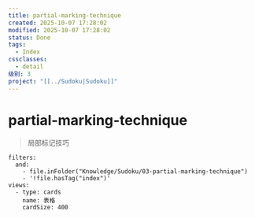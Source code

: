 ```yaml
---
title: partial-marking-technique
created: 2025-10-07 17:28:02
modified: 2025-10-07 17:28:02
status: Done
tags:
  - Index
cssclasses:
  - detail
级别: 3
project: "[[../Sudoku|Sudoku]]"
---
```


# partial-marking-technique

> 局部标记技巧

```base
filters:
  and:
    - file.inFolder("Knowledge/Sudoku/03-partial-marking-technique")
    - '!file.hasTag("index")'
views:
  - type: cards
    name: 表格
    cardSize: 400
```